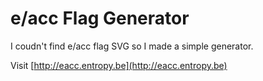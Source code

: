 # e/acc Flag Generator

I coudn't find e/acc flag SVG so I made a simple generator.

Visit [http://eacc.entropy.be](http://eacc.entropy.be)
